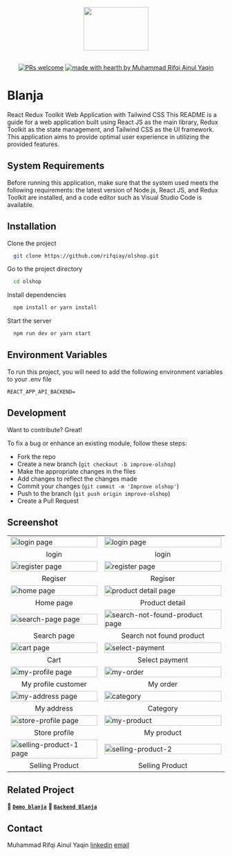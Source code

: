<div align="center">
<img src="https://i.postimg.cc/52xG205r/blanja.png" width="150px" height="100px" cover />
 </div>

<div align="center">
<br />

[![PRs welcome](https://img.shields.io/badge/PRs-welcome-ff69b4.svg?style=flat-square)](https://github.com/rifqiay)
[![made with hearth by Muhammad Rifqi Ainul Yaqin](https://img.shields.io/badge/made%20with%20%E2%99%A5%20by-Rifqi-ff1414.svg?style=flat-square)](https://github.com/rifqiay)

</div>

# Blanja

React Redux Toolkit Web Application with Tailwind CSS
This README is a guide for a web application built using React JS as the main library, Redux Toolkit as the state management, and Tailwind CSS as the UI framework. This application aims to provide optimal user experience in utilizing the provided features.

## System Requirements

Before running this application, make sure that the system used meets the following requirements: the latest version of Node.js, React JS, and Redux Toolkit are installed, and a code editor such as Visual Studio Code is available.

## Installation

Clone the project

```bash
  git clone https://github.com/rifqiay/olshop.git
```

Go to the project directory

```bash
  cd olshop
```

Install dependencies

```bash
  npm install or yarn install
```

Start the server

```bash
  npm run dev or yarn start
```

## Environment Variables

To run this project, you will need to add the following environment variables to your .env file

```
REACT_APP_API_BACKEND=
```

## Development

Want to contribute? Great!

To fix a bug or enhance an existing module, follow these steps:

- Fork the repo
- Create a new branch (`git checkout -b improve-olshop`)
- Make the appropriate changes in the files
- Add changes to reflect the changes made
- Commit your changes (`git commit -m 'Improve olshop'`)
- Push to the branch (`git push origin improve-olshop`)
- Create a Pull Request

## Screenshot

<table>
<tr>
<td><image src="./screenshot/login.png" alt="login page" width=100%/></td>
<td><image src="./screenshot/login-2.png" alt="login page" width=100%/></td>
</tr>
<tr>
<td align='center'>login</td>
<td align='center'>login</td>
</tr>
<tr>
<td><image src="./screenshot/register.png" alt="register page" width=100%/></td>
<td><image src="./screenshot/register-2.png" alt="register page" width=100%/></td>
</tr>
<tr>
<td align='center'>Regiser</td>
<td align='center'>Regiser</td>
</tr>
<tr>
<td><image src="./screenshot/home.png" alt="home page" width=100%/></td>
<td><image src="./screenshot/product-detail.png" alt="product detail page" width=100%/></td>
</tr>
<tr>
<td align='center'>Home page</td>
<td align='center'>Product detail</td>
</tr>
<tr>
<td><image src="./screenshot/search-page.png" alt="search-page page" width=100%/></td>
<td><image src="./screenshot/search-not-found-product.png" alt="search-not-found-product page" width=100%/></td>
</tr>
<tr>
<td align='center'>Search page</td>
<td align='center'>Search not found product</td>
</tr>
<tr>
<td><image src="./screenshot/cart.png" alt="cart page" width=100%/></td>
<td><image src="./screenshot/select-payment.png" alt="select-payment" width=100%/></td>
</tr>
<tr>
<td align='center'>Cart</td>
<td align='center'>Select payment</td>
</tr>
<tr>
<td><image src="./screenshot/my-profile.png" alt="my-profile page" width=100%/></td>
<td><image src="./screenshot/my-order.png" alt="my-order" width=100%/></td>
</tr>
<tr>
<td align='center'>My profile customer</td>
<td align='center'>My order</td>
</tr>
<tr>
<td><image src="./screenshot/my-address.png" alt="my-address page" width=100%/></td>
<td><image src="./screenshot/category.png" alt="category" width=100%/></td>
</tr>
<tr>
<td align='center'>My address</td>
<td align='center'>Category</td>
</tr>
<tr>
<td><image src="./screenshot/store-profile.png" alt="store-profile page" width=100%/></td>
<td><image src="./screenshot/my-product.png" alt="my-product" width=100%/></td>
</tr>
<tr>
<td align='center'>Store profile</td>
<td align='center'>My product</td>
</tr>
<tr>
<td><image src="./screenshot/selling-product-1.png" alt="selling-product-1 page" width=100%/></td>
<td><image src="./screenshot/selling-product-2.png" alt="selling-product-2" width=100%/></td>
</tr>
<tr>
<td align='center'>Selling Product</td>
<td align='center'>Selling Product</td>
</tr>
</table>

## Related Project

**:rocket: [`Demo blanja`](https://olshop-kappa.vercel.app)**
**:rocket: [`Backend Blanja`](https://github.com/rifqiay/olshop-BE)**

## Contact

Muhammad Rifqi Ainul Yaqin
[linkedin](www.linkedin.com/in/rifqiay)
[email](mrifqiay@gmail.com)
